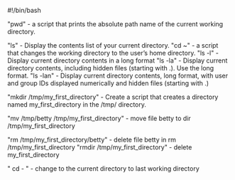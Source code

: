 
#!/bin/bash

"pwd" - a script that prints the absolute path name of the current working directory.

"ls" - Display the contents list of your current directory.
"cd ~" - a script that changes the working directory to the user’s home directory.
"ls -l" - Display current directory contents in a long format
"ls -la" - Display current directory contents, including hidden files (starting with .). Use the long format.
"ls -lan" - Display current directory contents, long format, with user and group IDs displayed numerically and hidden files (starting with .)

"mkdir /tmp/my_first_directory" - Create a script that creates a directory named my_first_directory in the /tmp/ directory.

"mv /tmp/betty /tmp/my_first_directory" - move file betty to dir /tmp/my_first_directory

"rm /tmp/my_first_directory/betty" - delete file betty in rm /tmp/my_first_directory
"rmdir /tmp/my_first_directory" - delete my_first_directory

" cd - " - change to the current directory to last working directory







